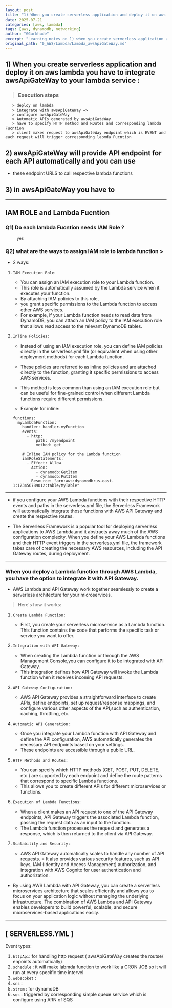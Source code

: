 ```yaml
---
layout: post
title: "1) When you create serverless application and deploy it on aws lambda you have to integrate awsApiGateWay to your lambda service :"
date: 2025-07-21
categories: [aws, lambda]
tags: [aws, dynamodb, networking]
author: "GGurkhude"
excerpt: "Learning notes on 1) when you create serverless application and deploy it on aws lambda you have to integrate awsapigateway to your lambda service :"
original_path: "0_AWS/Lambda/Lambda_awsApiGateWay.md"
---
```



## 1) When you create serverless application and deploy it on aws lambda you have to integrate awsApiGateWay to your lambda service : 
>### Execution steps
```  
   > deploy on lambda
   > integrate with awsApiGateWay => 
   > configure awsApiGateWay 
   > Automatic APIs generated by awsApiGateWay
   > have to specify HTTP method and ROutes and corresponding lambda Fucntion
   > client makes request to awsApiGateWay endpoint which is EVENT and each request will trigger corresponding labmda Fucntion
```
## 2) awsApiGateWay will provide API endpoint for each API automatically and you can use
- these endpoint URLS to call respective lambda functions 

## 3) in awsApiGateWay you have to 
-------------------------------------------------
##           IAM ROLE and Lambda Fucntion

### Q1) Do each lambda Fucntion needs IAM Role ?
         yes 
### Q2) what are the ways to assign IAM role to lambda function >
   - 2 ways:
   1. `IAM Execution Role`:
       -  You can assign an IAM execution role to your Lambda function.
       - This role is automatically assumed by the Lambda service when it executes your function. 
       - By attaching IAM policies to this role,
       - you grant specific permissions to the Lambda function to access other AWS services. 
       - For example, if your Lambda function needs to read data from DynamoDB,
     you can attach an IAM policy to the IAM execution role that allows read access 
     to the relevant DynamoDB tables.

   2. `Inline Policies:` 
        - Instead of using an IAM execution role, you can define IAM policies directly in the serverless.yml file (or equivalent when using other deployment methods) for each Lambda function. 
        - These policies are referred to as inline policies and are attached directly to the function, granting it specific permissions to access AWS services. 
        - This method is less common than using an IAM execution role but can be useful for fine-grained control when different Lambda functions require different permissions.
     
       - Example for inline:
       ```aws
       functions:
         myLambdaFunction:
           handler: handler.myFunction
           events:
             - http:
                 path: /myendpoint
                 method: get
       
           # Inline IAM policy for the Lambda function
           iamRoleStatements:
             - Effect: Allow
               Action:
                 - dynamodb:GetItem
                 - dynamodb:PutItem
               Resource: "arn:aws:dynamodb:us-east-1:123456789012:table/MyTable"
       ```
-------

- if you configure your AWS Lambda functions with their respective HTTP events and paths in the serverless.yml file, the Serverless Framework will automatically integrate those functions with AWS API Gateway and create the respective routes.

- The Serverless Framework is a popular tool for deploying serverless applications to AWS Lambda,and it abstracts away much of the AWS configuration complexity. When you define your AWS Lambda functions and their HTTP event triggers in the serverless.yml file, the framework takes care of creating the necessary AWS resources, including the API Gateway routes, during deployment.

---------

### When you deploy a Lambda function through AWS Lambda, you have the option to integrate it with API Gateway. 
- AWS Lambda and API Gateway work together seamlessly to create a serverless architecture for your microservices.

> Here's how it works:

1. `Create Lambda Function:` 
   - First, you create your serverless microservice as a Lambda function.
   This function contains the code that performs the specific task or service you want to offer.

2. `Integration with API Gateway:`
   -  When creating the Lambda function or through the AWS Management Console,you can configure it to be integrated with API Gateway.
   - This integration defines how API Gateway will invoke the Lambda function when it receives incoming API requests.

3. `API Gateway Configuration: `
    - AWS API Gateway provides a straightforward interface to create APIs, define endpoints, set up request/response mappings, and configure various other aspects of the API,such as authentication, caching, throttling, etc.

4. `Automatic API Generation:` 
    - Once you integrate your Lambda function with API Gateway and define the API configuration, AWS automatically generates the necessary API endpoints based on your settings. 
     - These endpoints are accessible through a public URL.

5. `HTTP Methods and Routes:` 
     - You can specify which HTTP methods (GET, POST, PUT, DELETE, etc.) are supported by each endpoint and define the route patterns that correspond to specific Lambda functions. 
     - This allows you to create different APIs for different microservices or functions.

6. `Execution of Lambda Functions`:
   -  When a client makes an API request to one of the API Gateway endpoints, API Gateway triggers the associated Lambda function, passing the request data as an input to the function.
   - The Lambda function processes the request and generates a response, which is then returned to the client via API Gateway.

7. `Scalability and Security:` 
   - AWS API Gateway automatically scales to handle any number of API requests. 
   = It also provides various security features, such as API keys, IAM (Identity and Access Management) authorization, and integration with AWS Cognito for user authentication and authorization.

- By using AWS Lambda with API Gateway, you can create a serverless microservices architecture that scales efficiently and
allows you to focus on your application logic without managing the underlying infrastructure.
The combination of AWS Lambda and API Gateway enables developers to build powerful, scalable,
and secure microservices-based applications easily.
------
## [ SERVERLESS.YML ]
Event types:

1) `httpApi`: for handling http request ( awsApiGateWay creates the routse/ enpoints automatically)
2) `schedule` : it will make labmda function to work like a CRON JOB so it will run at every specific time intervel
3) `webscoket` :
4) `sns` :
5) `strem` : for dynamoDB
6) `sqs` : triggered by corresponding simple queue service which is configure using ARN of SQS
